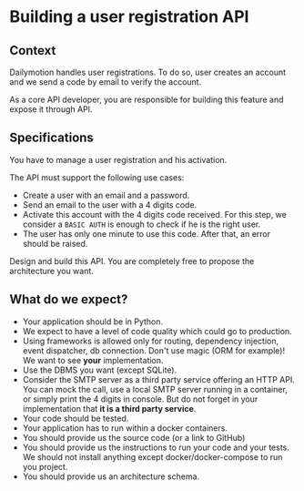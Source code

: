 # Building a user registration API

## Context

Dailymotion handles user registrations. To do so, user creates an account and we send a code by email to verify the account.

As a core API developer, you are responsible for building this feature and expose it through API.

## Specifications
You have to manage a user registration and his activation.

The API must support the following use cases:
* Create a user with an email and a password.
* Send an email to the user with a 4 digits code.
* Activate this account with the 4 digits code received. For this step, we consider a `BASIC AUTH` is enough to check if he is the right user.
* The user has only one minute to use this code. After that, an error should be raised.

Design and build this API. You are completely free to propose the architecture you want.

## What do we expect?
- Your application should be in Python.
- We expect to have a level of code quality which could go to production.
- Using frameworks is allowed only for routing, dependency injection, event dispatcher, db connection. Don't use magic (ORM for example)! We want to see **your** implementation.
- Use the DBMS you want (except SQLite).
- Consider the SMTP server as a third party service offering an HTTP API. You can mock the call, use a local SMTP server running in a container, or simply print the 4 digits in console. But do not forget in your implementation that **it is a third party service**.
- Your code should be tested.
- Your application has to run within a docker containers.
- You should provide us the source code (or a link to GitHub)
- You should provide us the instructions to run your code and your tests. We should not install anything except docker/docker-compose to run you project.
- You should provide us an architecture schema.